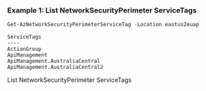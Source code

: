 ### Example 1: List NetworkSecurityPerimeter ServiceTags
```powershell
Get-AzNetworkSecurityPerimeterServiceTag -Location eastus2euap
```

```output
ServiceTags
----
ActionGroup
ApiManagement
ApiManagement.AustraliaCentral
ApiManagement.AustraliaCentral2
```

List NetworkSecurityPerimeter ServiceTags

